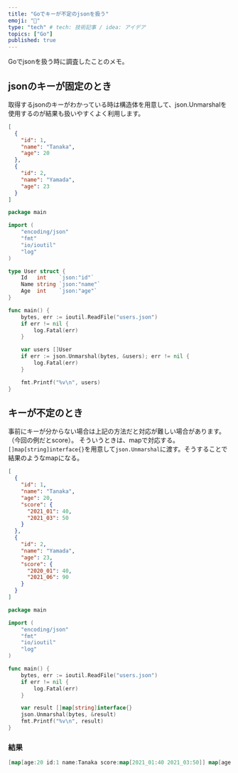 ```yaml
---
title: "Goでキーが不定のjsonを扱う"
emoji: "🐙"
type: "tech" # tech: 技術記事 / idea: アイデア
topics: ["Go"]
published: true
---
```

Goでjsonを扱う時に調査したことのメモ。

## jsonのキーが固定のとき
取得するjsonのキーがわかっている時は構造体を用意して、json.Unmarshalを使用するのが結果も扱いやすくよく利用します。

```json:users.json
[
  {
    "id": 1,
    "name": "Tanaka",
    "age": 20
  },
  {
    "id": 2,
    "name": "Yamada",
    "age": 23
  }
]
```

```go:main.go
package main

import (
	"encoding/json"
	"fmt"
	"io/ioutil"
	"log"
)

type User struct {
	Id   int    `json:"id"`
	Name string `json:"name"`
	Age  int    `json:"age"`
}

func main() {
	bytes, err := ioutil.ReadFile("users.json")
	if err != nil {
		log.Fatal(err)
	}

	var users []User
	if err := json.Unmarshal(bytes, &users); err != nil {
		log.Fatal(err)
	}

	fmt.Printf("%v\n", users)
}
```

## キーが不定のとき
事前にキーが分からない場合は上記の方法だと対応が難しい場合があります。（今回の例だとscore）。
そういうときは、mapで対応する。
`[]map[string]interface{}`を用意して`json.Unmarshal`に渡す。そうすることで結果のようなmapになる。
```json:users.json
[
  {
    "id": 1,
    "name": "Tanaka",
    "age": 20,
    "score": {
      "2021_01": 40,
      "2021_03": 50
    }
  },
  {
    "id": 2,
    "name": "Yamada",
    "age": 23,
    "score": {
      "2020_01": 40,
      "2021_06": 90
    }
  }
]
```

```go:main.go
package main

import (
	"encoding/json"
	"fmt"
	"io/ioutil"
	"log"
)

func main() {
	bytes, err := ioutil.ReadFile("users.json")
	if err != nil {
		log.Fatal(err)
	}

	var result []map[string]interface{}
	json.Unmarshal(bytes, &result)
	fmt.Printf("%v\n", result)
}
```
### 結果
```go
[map[age:20 id:1 name:Tanaka score:map[2021_01:40 2021_03:50]] map[age:23 id:2 name:Yamada score:map[2020_01:40 2021_06:90]]]
```
